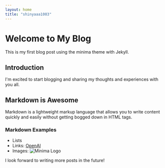 ```yaml
---
layout: home
title: "shinyaaa1003"
---
```


# Welcome to My Blog

This is my first blog post using the minima theme with Jekyll.

## Introduction

I'm excited to start blogging and sharing my thoughts and experiences with you all.

## Markdown is Awesome

Markdown is a lightweight markup language that allows you to write content quickly and easily without getting bogged down in HTML tags.

### Markdown Examples

- Lists
- Links: [OpenAI](https://openai.com/)
- Images: ![Minima Logo](/assets/images/minima-logo.png)

I look forward to writing more posts in the future!

